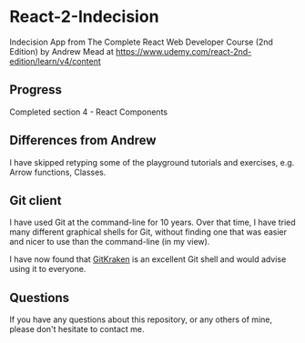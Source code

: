 # React-2-Indecision
Indecision App from The Complete React Web Developer Course (2nd Edition) by Andrew Mead at https://www.udemy.com/react-2nd-edition/learn/v4/content

## Progress

Completed section 4 - React Components

## Differences from Andrew

I have skipped retyping some of the playground tutorials and exercises, 
e.g. Arrow functions, Classes.

## Git client

I have used Git at the command-line for 10 years.
Over that time, I have tried many different graphical shells for Git,
without finding one that was easier and nicer to use than the command-line
(in my view).

I have now found that [GitKraken](https://www.gitkraken.com) is an excellent
Git shell and would advise using it to everyone.

## Questions

If you have any questions about this repository, or any others of mine, please
don't hesitate to contact me.
